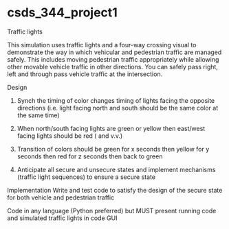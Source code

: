 # csds_344_project1
Traffic lights

This simulation uses traffic lights and a four-way crossing visual to demonstrate the way in which vehicular and pedestrian traffic are managed safely. This includes moving pedestrian traffic appropriately while allowing other movable vehicle traffic in other directions. You can safely pass right, left and through pass vehicle traffic at the intersection. 

Design
1. Synch the timing of color changes timing of lights facing the opposite directions (i.e. light facing north and south should be the same color at the same time)
2. When north/south facing lights are green or yellow then east/west facing lights should be red ( and v.v.)
3. Transition of colors should be green for x seconds then yellow for y seconds then red for z seconds then back to green

4. Anticipate all secure and unsecure states and implement mechanisms (traffic light sequences) to ensure a secure state

Implementation
Write and test code to satisfy the design of the secure state for both vehicle and pedestrian traffic

Code in any language (Python preferred) but MUST present running code and simulated traffic lights in code GUI